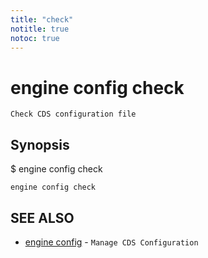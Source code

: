 ```yaml
---
title: "check"
notitle: true
notoc: true
---
```

# engine config check

`Check CDS configuration file`

## Synopsis

$ engine config check <path>

```
engine config check
```

## SEE ALSO

* [engine config](/docs/components/engine/config/)	 - `Manage CDS Configuration`

